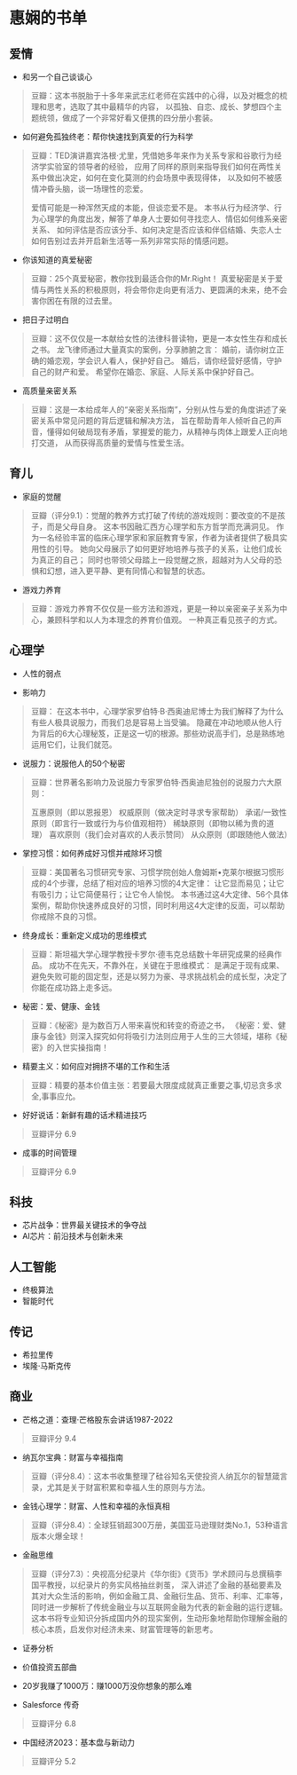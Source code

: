 # 惠娴的书单

## 爱情

- 和另一个自己谈谈心

> 豆瓣：这本书脱胎于十多年来武志红老师在实践中的心得，以及对概念的梳理和思考，选取了其中最精华的内容，
> 以孤独、自恋、成长、梦想四个主题统领，做成了一个非常好看又便携的四分册小套装。

- 如何避免孤独终老：帮你快速找到真爱的行为科学

> 豆瓣：TED演讲嘉宾洛根·尤里，凭借她多年来作为关系专家和谷歌行为经济学实验室的领导者的经验，
> 应用了同样的原则来指导我们如何在两性关系中做出决定，如何在变化莫测的约会场景中表现得体，
> 以及如何不被感情冲昏头脑，谈一场理性的恋爱。
>
> 爱情可能是一种浑然天成的本能，但谈恋爱不是。
> 本书从行为经济学、行为心理学的角度出发，解答了单身人士要如何寻找恋人、情侣如何维系亲密关系、
> 如何评估是否应该分手、如何决定是否应该和伴侣结婚、失恋人士如何告别过去并开启新生活等一系列非常实际的情感问题。

- 你该知道的真爱秘密

> 豆瓣：25个真爱秘密，教你找到最适合你的Mr.Right！
> 真爱秘密是关于爱情与两性关系的积极原则，将会带你走向更有活力、更圆满的未来，绝不会害你困在有限的过去里。

- 把日子过明白

> 豆瓣：这不仅仅是一本献给女性的法律科普读物，更是一本女性生存和成长之书。
> 龙飞律师通过大量真实的案例，分享肺腑之言：
> 婚前，请你树立正确的婚恋观，学会识人看人，保护好自己。
> 婚后，请你经营好感情，守护自己的财产和爱。
> 希望你在婚恋、家庭、人际关系中保护好自己。

- 高质量亲密关系

> 豆瓣：这是一本给成年人的“亲密关系指南”，分别从性与爱的角度讲述了亲密关系中常见问题的背后逻辑和解决方法，
> 旨在帮助青年人倾听自己的声音，懂得如何破局现有矛盾，掌握爱的能力，从精神与肉体上跟爱人正向地打交道，
> 从而获得高质量的爱情与性爱生活。

## 育儿

- 家庭的觉醒

> 豆瓣（评分9.1）：觉醒的教养方式打破了传统的游戏规则：要改变的不是孩子，而是父母自身。
> 这本书因融汇西方心理学和东方哲学而充满洞见。
> 作为一名经验丰富的临床心理学家和家庭教育专家，作者为读者提供了极具实用性的引导。
> 她向父母展示了如何更好地培养与孩子的关系，让他们成长为真正的自己；
> 同时也带领父母踏上一段觉醒之旅，超越对为人父母的恐惧和幻想，进入更平静、更有同情心和智慧的状态。

- 游戏力养育

> 豆瓣：游戏力养育不仅仅是一些方法和游戏，更是一种以亲密亲子关系为中心，兼顾科学和以人为本理念的养育价值观。
> 一种真正看见孩子的方式。

## 心理学

- 人性的弱点

- 影响力

> 豆瓣： 在这本书中，心理学家罗伯特·B·西奥迪尼博士为我们解释了为什么有些人极具说服力，而我们总是容易上当受骗。
> 隐藏在冲动地顺从他人行为背后的6大心理秘笈，正是这一切的根源。那些劝说高手们，总是熟练地运用它们，让我们就范。

- 说服力：说服他人的50个秘密

> 豆瓣：世界著名影响力及说服力专家罗伯特·西奥迪尼独创的说服力六大原则：
>
> 互惠原则（即以恩报恩）
> 权威原则（做决定时寻求专家帮助）
> 承诺/一致性原则（即言行一致或行为与价值观相符）
> 稀缺原则（即物以稀为贵的道理）
> 喜欢原则（我们会对喜欢的人表示赞同）
> 从众原则（即跟随他人做法）

- 掌控习惯：如何养成好习惯并戒除坏习惯

> 豆瓣：美国著名习惯研究专家、习惯学院创始人詹姆斯•克莱尔根据习惯形成的4个步骤，总结了相对应的培养习惯的4大定律：
> 让它显而易见；让它有吸引力；让它简便易行；让它令人愉悦。
> 本书通过这4大定律、56个具体案例，帮助你快速养成良好的习惯，同时利用这4大定律的反面，可以帮助你戒除不良的习惯。

- 终身成长：重新定义成功的思维模式

> 豆瓣：斯坦福大学心理学教授卡罗尔·德韦克总结数十年研究成果的经典作品。
> 成功不在先天，不靠外在，关键在于思维模式：
> 是满足于现有成果、避免失败可能的固定型，还是以努力为豪、寻求挑战机会的成长型，决定了你能在成功路上走多远。

- 秘密：爱、健康、金钱

> 豆瓣：《秘密》是为数百万人带来喜悦和转变的奇迹之书，
> 《秘密：爱、健康与金钱》则深入探究如何将吸引力法则应用于人生的三大领域，堪称《秘密》的入世实操指南！

- 精要主义：如何应对拥挤不堪的工作和生活

> 豆瓣：精要的基本价值主张：若要最大限度成就真正重要之事,切忌贪多求全,事事应允。

- 好好说话：新鲜有趣的话术精进技巧

> 豆瓣评分 6.9

- 成事的时间管理

> 豆瓣评分 6.9

## 科技

- 芯片战争：世界最关键技术的争夺战
- AI芯片：前沿技术与创新未来

## 人工智能

- 终极算法
- 智能时代

## 传记

- 希拉里传
- 埃隆·马斯克传

## 商业

- 芒格之道：查理·芒格股东会讲话1987-2022

> 豆瓣评分 9.4

- 纳瓦尔宝典：财富与幸福指南

> 豆瓣（评分8.4）：这本书收集整理了硅谷知名天使投资人纳瓦尔的智慧箴言录，尤其是关于财富积累和幸福人生的原则与方法。

- 金钱心理学：财富、人性和幸福的永恒真相

> 豆瓣（评分8.4）：全球狂销超300万册，美国亚马逊理财类No.1，53种语言版本火爆全球！

- 金融思维

> 豆瓣（评分7.3）：央视高分纪录片《华尔街》《货币》学术顾问与总撰稿李国平教授，以纪录片的务实风格抽丝剥茧，
> 深入讲述了金融的基础要素及其对大众生活的影响，例如金融工具、金融衍生品、货币、利率、汇率等，
> 同时进一步解析了传统金融业与以互联网金融为代表的新金融的运行逻辑。
> 这本书将专业知识分拆成国内外的现实案例，生动形象地帮助你理解金融的核心本质，启发你对经济未来、财富管理等的新思考。

- 证券分析
- 价值投资五部曲
- 20岁我赚了1000万：赚1000万没你想象的那么难

- Salesforce 传奇

> 豆瓣评分 6.8

- 中国经济2023：基本盘与新动力

> 豆瓣评分 5.2
